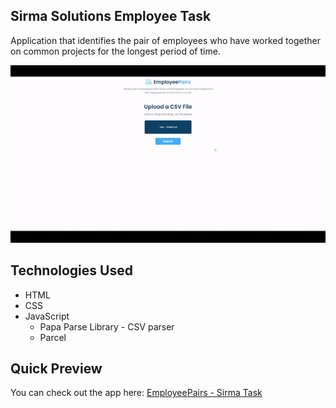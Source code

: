 ## Sirma Solutions Employee Task

Application that identifies the pair of employees who have worked together on common projects for the longest period of time.

![EmployeePairs In Action](./img/employeepairs-use.gif)

## Technologies Used

- HTML
- CSS
- JavaScript
  - Papa Parse Library - CSV parser
  - Parcel

## Quick Preview

You can check out the app here:
<a href="https://dimitar-radulov-employees.netlify.app" target="_blank">EmployeePairs - Sirma Task</a>
